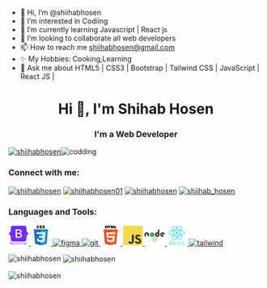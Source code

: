 - 👋 Hi, I’m @shiihabhosen 
- 👀 I’m interested in Codiing
- 🌱 I’m currently learning Javascript | React js
- 💞️ I’m looking to collaborate all web developers
- 📫 How to reach me shiihabhosen@gmail.com 
- ✨ My Hobbies: Cooking,Learning 
- 💬 Ask me about HTML5 | CSS3 | Bootstrap | Tailwind CSS | JavaScript | React JS | 

<h1 align="center">Hi 👋, I'm Shihab Hosen</h1>
<h3 align="center">I'm a Web Developer</h3>
<img align="right" alt="codding" width="400px" src="https://iconscout.com/lottie-animations/programmer">

<p align="left"> <a href="https://github.com/ryo-ma/github-profile-trophy"><img src="https://github-profile-trophy.vercel.app/?username=shiihabhosen" alt="shiihabhosen" /></a> </p>

<h3 align="left">Connect with me:</h3>
<p align="left">
<a href="https://twitter.com/shiihabhosen" target="blank"><img align="center" src="https://raw.githubusercontent.com/rahuldkjain/github-profile-readme-generator/master/src/images/icons/Social/twitter.svg" alt="shiihabhosen" height="30" width="40" /></a>
<a href="https://linkedin.com/in/shiihabhosen01" target="blank"><img align="center" src="https://raw.githubusercontent.com/rahuldkjain/github-profile-readme-generator/master/src/images/icons/Social/linked-in-alt.svg" alt="shiihabhosen01" height="30" width="40" /></a>
<a href="https://fb.com/shiihabhosen" target="blank"><img align="center" src="https://raw.githubusercontent.com/rahuldkjain/github-profile-readme-generator/master/src/images/icons/Social/facebook.svg" alt="shiihabhosen" height="30" width="40" /></a>
<a href="https://instagram.com/shiihab_hosen" target="blank"><img align="center" src="https://raw.githubusercontent.com/rahuldkjain/github-profile-readme-generator/master/src/images/icons/Social/instagram.svg" alt="shiihab_hosen" height="30" width="40" /></a>
</p>

<h3 align="left">Languages and Tools:</h3>
<p align="left"> <a href="https://getbootstrap.com" target="_blank" rel="noreferrer"> <img src="https://raw.githubusercontent.com/devicons/devicon/master/icons/bootstrap/bootstrap-plain-wordmark.svg" alt="bootstrap" width="40" height="40"/> </a> <a href="https://www.w3schools.com/css/" target="_blank" rel="noreferrer"> <img src="https://raw.githubusercontent.com/devicons/devicon/master/icons/css3/css3-original-wordmark.svg" alt="css3" width="40" height="40"/> </a> <a href="https://www.figma.com/" target="_blank" rel="noreferrer"> <img src="https://www.vectorlogo.zone/logos/figma/figma-icon.svg" alt="figma" width="40" height="40"/> </a> <a href="https://git-scm.com/" target="_blank" rel="noreferrer"> <img src="https://www.vectorlogo.zone/logos/git-scm/git-scm-icon.svg" alt="git" width="40" height="40"/> </a> <a href="https://www.w3.org/html/" target="_blank" rel="noreferrer"> <img src="https://raw.githubusercontent.com/devicons/devicon/master/icons/html5/html5-original-wordmark.svg" alt="html5" width="40" height="40"/> </a> <a href="https://developer.mozilla.org/en-US/docs/Web/JavaScript" target="_blank" rel="noreferrer"> <img src="https://raw.githubusercontent.com/devicons/devicon/master/icons/javascript/javascript-original.svg" alt="javascript" width="40" height="40"/> </a> <a href="https://nodejs.org" target="_blank" rel="noreferrer"> <img src="https://raw.githubusercontent.com/devicons/devicon/master/icons/nodejs/nodejs-original-wordmark.svg" alt="nodejs" width="40" height="40"/> </a> <a href="https://reactjs.org/" target="_blank" rel="noreferrer"> <img src="https://raw.githubusercontent.com/devicons/devicon/master/icons/react/react-original-wordmark.svg" alt="react" width="40" height="40"/> </a> <a href="https://tailwindcss.com/" target="_blank" rel="noreferrer"> <img src="https://www.vectorlogo.zone/logos/tailwindcss/tailwindcss-icon.svg" alt="tailwind" width="40" height="40"/> </a> </p>

<p><img align="left" src="https://github-readme-stats.vercel.app/api/top-langs?username=shiihabhosen&show_icons=true&locale=en&layout=compact" alt="shiihabhosen" /></p>

<p>&nbsp;<img align="center" src="https://github-readme-stats.vercel.app/api?username=shiihabhosen&show_icons=true&locale=en" alt="shiihabhosen" /></p>

<p><img align="center" src="https://github-readme-streak-stats.herokuapp.com/?user=shiihabhosen&" alt="shiihabhosen" /></p>
